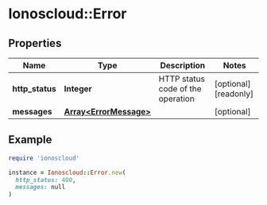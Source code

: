 # Ionoscloud::Error

## Properties

| Name | Type | Description | Notes |
| ---- | ---- | ----------- | ----- |
| **http_status** | **Integer** | HTTP status code of the operation | [optional][readonly] |
| **messages** | [**Array&lt;ErrorMessage&gt;**](ErrorMessage.md) |  | [optional] |

## Example

```ruby
require 'ionoscloud'

instance = Ionoscloud::Error.new(
  http_status: 400,
  messages: null
)
```

